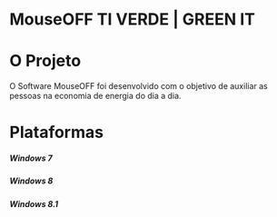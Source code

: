 # MouseOFF TI VERDE | GREEN IT 

<h1> O Projeto </h1>
O Software MouseOFF foi desenvolvido com o objetivo de auxiliar as pessoas na economia de energia do dia a dia. 

<h1>Plataformas</h1>

<h5>Windows 7</h5>
<h5>Windows 8</h5>
<h5>Windows 8.1</h5>


